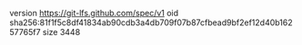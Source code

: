 version https://git-lfs.github.com/spec/v1
oid sha256:81f1f5c8df41834ab90cdb3a4db709f07b87cfbead9bf2ef12d40b16257765f7
size 3448
